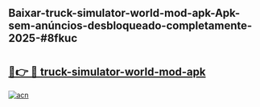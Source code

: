 ## Baixar-truck-simulator-world-mod-apk-Apk-sem-anúncios-desbloqueado-completamente-2025-#8fkuc

# <h2><a href="https://ainizakaria.my?title=truck-simulator-world-mod-apk&ref=20M">🔗👉 🔴 truck-simulator-world-mod-apk</a></h2>

[![acn](https://github.com/user-attachments/assets/0f9c940e-d8b0-45ae-aac7-cd30a18b3e1c)](https://ainizakaria.my?title=truck-simulator-world-mod-apk&ref=20M)

